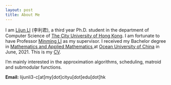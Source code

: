 ```yaml
---
layout: post
title: About Me
---
```


<div class="page">

<p>I am <a href="https://scholars.cityu.edu.hk/en/persons/lijun-li(c7e2e29a-8609-4536-bb72-73bb114a2af7).html" target="_blank">Lijun LI</a> (李利君), a third year Ph.D. student in the department of Computer Science of <a href="https://www.cityu.edu.hk/" target="_blank">The City University of Hong Kong</a>. I am fortunate to have Professor <a href="https://www.cs.cityu.edu.hk/~minmli/" target="_blank">Minming LI</a> as my supervisor. I received my Bachelor degree in <a href="http://eweb.ouc.edu.cn/ms/main.htm" target="_blank"> Mathematics and Applied Mathematics </a> at <a href="http://www.ouc.edu.cn/main.htm" target="_blank">Ocean University of China</a> in June, 2021. This is my <a href="https://portland-my.sharepoint.com/:b:/g/personal/lijunli3-c_my_cityu_edu_hk/EWiOq_0ScnxMrxLHqVCg-WcB5aCGQR5SNWlRBIvlVohKmg?e=k2i1Rp">CV</a>.</p>

<p>I’m mainly interested in the approximation algorithms, scheduling, matroid and submodular functions.</p>

<p><strong>Email:</strong>
lijunli3-c[at]my[dot]cityu[dot]edu[dot]hk</p>

</div>

